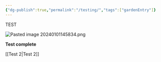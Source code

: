 ```yaml
---
{"dg-publish":true,"permalink":"/testing/","tags":["gardenEntry"]}
---
```



TEST 

![Pasted image 20240101145834.png](/img/user/Pasted%20image%2020240101145834.png)

**Test complete** 

[[Test 2\|Test 2]]